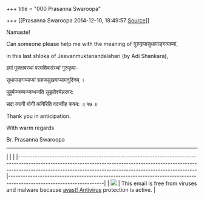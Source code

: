 +++
title = "000 Prasanna Swaroopa"

+++
[[Prasanna Swaroopa	2014-12-10, 18:49:57 [Source](https://groups.google.com/g/samskrita/c/hzSTGcnMw58)]]



Namaste!



Can someone please help me with the meaning of
गुरुकृपासुधापाङ्गव्याप्यां,

in this last shloka of Jeevanmuktanandalahari (by Adi Shankara),



इमां मुक्तावस्थां परमशिवसंस्थां गुरुकृपा-

सुधापाङ्गव्याप्यां सहजसुखवाप्यामनुदिनम् ।

मुहुर्मज्जन्मज्जन्भजति सुकृतैश्चेन्नरवर:

सदा त्यागी योगी कविरिति वदन्तीह कवय: ॥ १७ ॥



Thank you in anticipation.



With warm regards

Br. Prasanna Swaroopa

  
  

------------------------------------------------------------------------

|                                                                                                                                                                                                                                     |                                                                                                                     | |-------------------------------------------------------------------------------------------------------------------------------------------------------------------------------------------------------------------------------------|---------------------------------------------------------------------------------------------------------------------| | [![](https://ci6.googleusercontent.com/proxy/0Q_vVrbZDtbojQ67yV7xHbpChV0AMQW5PxOF-r8Lnj3VUO7tQeKEoBFYkKeCkgWivYRKezsvSGEvAHd7et2gtKjoJ2kfEg=s0-d-e1-ft#http://static.avast.com/emails/avast-mail-stamp.png)](http://www.avast.com/) | This email is free from viruses and malware because [avast! Antivirus](http://www.avast.com/) protection is active. |

  

